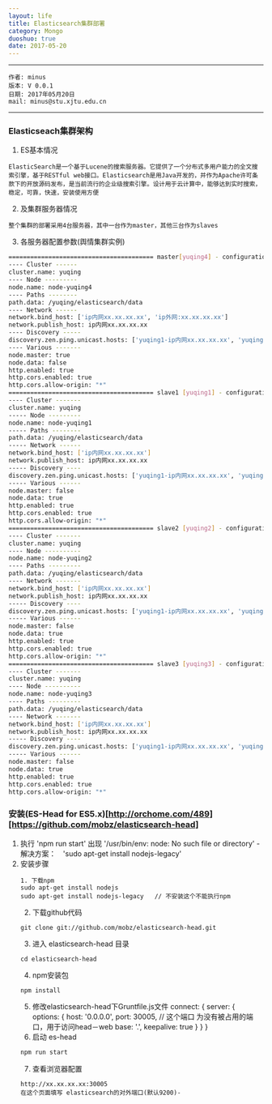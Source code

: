 ```yaml
---
layout: life
title: Elasticsearch集群部署
category: Mongo
duoshuo: true
date: 2017-05-20
---
```


******

	作者: minus
	版本: V 0.0.1
	日期: 2017年05月20日
	mail: minus@stu.xjtu.edu.cn

<!-- more -->

*******

### Elasticseach集群架构
1. ES基本情况
```
ElasticSearch是一个基于Lucene的搜索服务器。它提供了一个分布式多用户能力的全文搜索引擎，基于RESTful web接口。Elasticsearch是用Java开发的，并作为Apache许可条款下的开放源码发布，是当前流行的企业级搜索引擎。设计用于云计算中，能够达到实时搜索，稳定，可靠，快速，安装使用方便
```
2. 及集群服务器情况
```
整个集群的部署采用4台服务器，其中一台作为master，其他三台作为slaves
```

3. 各服务器配置参数(舆情集群实例)
```sh
======================================== master[yuqing4] - configuration =============================================================
---- Cluster ------
cluster.name: yuqing
---- Node ---------
node.name: node-yuqing4
---- Paths --------
path.data: /yuqing/elasticsearch/data
---- Network ------
network.bind_host: ['ip内网xx.xx.xx.xx', 'ip外网:xx.xx.xx.xx']
network.publish_host: ip内网xx.xx.xx.xx
---- Discovery -----
discovery.zen.ping.unicast.hosts: ['yuqing1-ip内网xx.xx.xx.xx', 'yuqing2-ip内网xx.xx.xx.xx', 'yuqing3-ip内网xx.xx.xx.xx', 'yuqing4-ip内网xx.xx.xx.xx']
---- Various -------
node.master: true
node.data: false
http.enabled: true
http.cors.enabled: true
http.cors.allow-origin: "*"
======================================== slave1 [yuqing1] - configuration =============================================================
---- Cluster -------
cluster.name: yuqing
----- Node ---------
node.name: node-yuqing1
----- Paths --------
path.data: /yuqing/elasticsearch/data
----- Network ------
network.bind_host: ['ip内网xx.xx.xx.xx']
network.publish_host: ip内网xx.xx.xx.xx
----- Discovery ----
discovery.zen.ping.unicast.hosts: ['yuqing1-ip内网xx.xx.xx.xx', 'yuqing2-ip内网xx.xx.xx.xx', 'yuqing3-ip内网xx.xx.xx.xx', 'yuqing4-ip内网xx.xx.xx.xx']
----- Various ------
node.master: false
node.data: true
http.enabled: true
http.cors.enabled: true
http.cors.allow-origin: "*"
======================================== slave2 [yuqing2] - configuration =============================================================
---- Cluster -------
cluster.name: yuqing
---- Node ----------
node.name: node-yuqing2
---- Paths ---------
path.data: /yuqing/elasticsearch/data
---- Network -------
network.bind_host: ['ip内网xx.xx.xx.xx']
network.publish_host: ip内网xx.xx.xx.xx
----- Discovery ----
discovery.zen.ping.unicast.hosts: ['yuqing1-ip内网xx.xx.xx.xx', 'yuqing2-ip内网xx.xx.xx.xx', 'yuqing3-ip内网xx.xx.xx.xx', 'yuqing4-ip内网xx.xx.xx.xx']
----- Various ------
node.master: false
node.data: true
http.enabled: true
http.cors.enabled: true
http.cors.allow-origin: "*"
======================================== slave3 [yuqing3] - configuration =============================================================
---- Cluster -------
cluster.name: yuqing
---- Node ----------
node.name: node-yuqing3
---- Paths ---------
path.data: /yuqing/elasticsearch/data
---- Network -------
network.bind_host: ['ip内网xx.xx.xx.xx']
network.publish_host: ip内网xx.xx.xx.xx
----- Discovery ----
discovery.zen.ping.unicast.hosts: ['yuqing1-ip内网xx.xx.xx.xx', 'yuqing2-ip内网xx.xx.xx.xx', 'yuqing3-ip内网xx.xx.xx.xx', 'yuqing4-ip内网xx.xx.xx.xx']
----- Various ------
node.master: false
node.data: true
http.enabled: true
http.cors.enabled: true
http.cors.allow-origin: "*"
```

### 安装(ES-Head for ES5.x)[http://orchome.com/489][https://github.com/mobz/elasticsearch-head]
1. 执行 'npm run start' 出现 '/usr/bin/env: node: No such file or directory' -
   解决方案：　'sudo apt-get install nodejs-legacy'
2. 安装步骤
    ```
    1. 下载npm
    sudo apt-get install nodejs
    sudo apt-get install nodejs-legacy   // 不安装这个不能执行npm
    ```
    2. 下载github代码
    ```
    git clone git://github.com/mobz/elasticsearch-head.git
    ```
    3. 进入 elasticsearch-head 目录
    ```
    cd elasticsearch-head
    ```
    4. npm安装包
    ```
    npm install
    ```
    5. 修改elasticsearch-head下Gruntfile.js文件
        connect: {
              server: {
                  options: {
                      host: '0.0.0.0',
                      port: 30005,  // 这个端口 为没有被占用的端口，用于访问head－web
                      base: '.',
                      keepalive: true
                  }
              }
          }
     6. 启动 es-head
     ```sh
     npm run start
     ```
     7. 查看浏览器配置
     ```
     http://xx.xx.xx.xx:30005
     在这个页面填写 elasticsearch的对外端口(默认9200)- 
     ```
